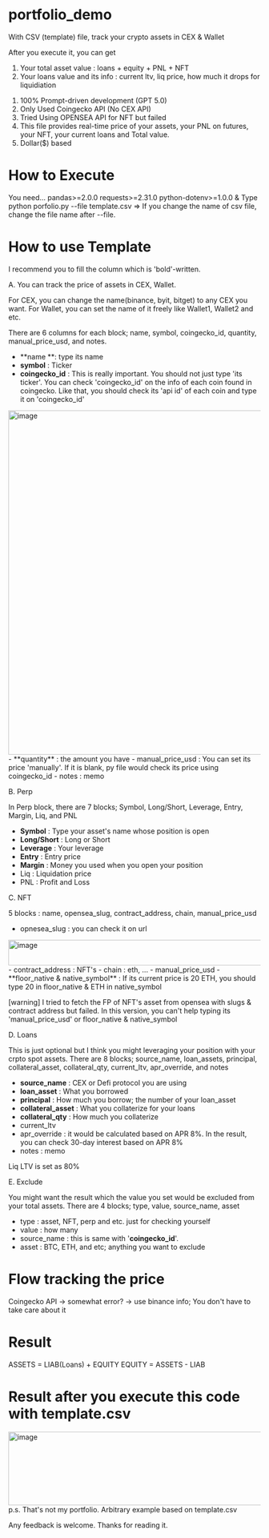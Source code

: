 # portfolio_demo
With CSV (template) file, track your crypto assets in CEX &amp; Wallet

After you execute it, you can get
1) Your total asset value : loans + equity + PNL + NFT
2) Your loans value and its info : current ltv, liq price, how much it drops for liquidiation

1. 100% Prompt-driven development (GPT 5.0)
2. Only Used Coingecko API (No CEX API)
3. Tried Using OPENSEA API for NFT but failed
4. This file provides real-time price of your assets, your PNL on futures, your NFT, your current loans and Total value.
5. Dollar($) based


# How to Execute
You need...
pandas>=2.0.0
requests>=2.31.0
python-dotenv>=1.0.0
&
Type
python porfolio.py --file template.csv
=> If you change the name of csv file, change the file name after --file.


# How to use Template

I recommend you to fill the column which is 'bold'-written.

A. You can track the price of assets in CEX, Wallet.

For CEX, you can change the name(binance, byit, bitget) to any CEX you want.
For Wallet, you can set the name of it freely like Wallet1, Wallet2 and etc.

There are 6 columns for each block; name, symbol, coingecko_id, quantity, manual_price_usd, and notes.
- **name **: type its name
- **symbol** : Ticker
- **coingecko_id** : This is really important. You should not just type 'its ticker'. You can check 'coingecko_id' on the info of each coin found in coingecko. Like that, you should check its 'api id' of each coin and type it on 'coingecko_id'
<img width="583" height="688" alt="image" src="https://github.com/user-attachments/assets/22007ba4-65e0-4db1-9973-84a6a4b1a4bb" />
- **quantity** : the amount you have
- manual_price_usd : You can set its price 'manually'. If it is blank, py file would check its price using coingecko_id
- notes : memo

B. Perp

In Perp block, there are 7 blocks; Symbol, Long/Short, Leverage, Entry, Margin, Liq, and PNL

- **Symbol** : Type your asset's name whose position is open
- **Long/Short** : Long or Short
- **Leverage** : Your leverage
- **Entry** : Entry price
- **Margin** : Money you used when you open your position
- Liq : Liquidation price
- PNL : Profit and Loss

C. NFT

5 blocks : name, opensea_slug, contract_address, chain, manual_price_usd
- opnesea_slug : you can check it on url
<img width="737" height="51" alt="image" src="https://github.com/user-attachments/assets/f980489d-b3cb-46e6-aab5-ec4d3794aed3" />
- contract_address : NFT's
- chain : eth, ...
- manual_price_usd
- **floor_native & native_symbol** : If its current price is 20 ETH, you should type 20 in floor_native & ETH in native_symbol

[warning]
I tried to fetch the FP of NFT's asset from opensea with slugs & contract address but failed. In this version, you can't help typing its 'manual_price_usd' or floor_native & native_symbol

D. Loans

This is just optional but I think you might leveraging your position with your crpto spot assets. 
There are 8 blocks; source_name, loan_assets, principal, collateral_asset, collateral_qty, current_ltv, apr_override, and notes
- **source_name** : CEX or Defi protocol you are using
- **loan_asset** : What you borrowed
- **principal** : How much you borrow; the number of your loan_asset
- **collateral_asset** : What you collaterize for your loans
- **collateral_qty** : How much you collaterize
- current_ltv
- apr_override : it would be calculated based on APR 8%. In the result, you can check 30-day interest based on APR 8%
- notes : memo

Liq LTV is set as 80%


E. Exclude

You might want the result which the value you set would be excluded from your total assets.
There are 4 blocks; type, value, source_name, asset
- type : asset, NFT, perp and etc. just for checking yourself
- value : how many
- source_name : this is same with '**coingecko_id**'.
- asset : BTC, ETH, and etc; anything you want to exclude

  
# Flow tracking the price
Coingecko API -> somewhat error? -> use binance info; You don't have to take care about it


# Result
ASSETS = LIAB(Loans) + EQUITY
EQUITY = ASSETS - LIAB


# Result after you execute this code with template.csv
<img width="1876" height="147" alt="image" src="https://github.com/user-attachments/assets/357f9c61-bb6e-4f36-ac54-87b31e5d8698" />
p.s. That's not my portfolio. Arbitrary example based on template.csv






Any feedback is welcome. Thanks for reading it.

